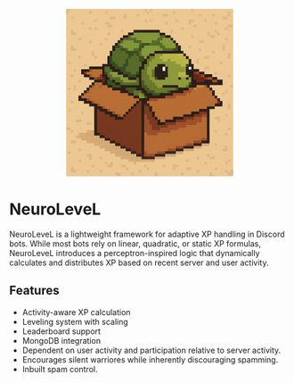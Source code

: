 <p align="center">
  <img src="./NeuroLeveL/assets/Logo.png" width="300" alt="NeuroLeveL Logo" />
</p>

# NeuroLeveL
NeuroLeveL is a lightweight framework for adaptive XP handling in Discord bots. While most bots rely on linear, quadratic, or static XP formulas, NeuroLeveL introduces a perceptron-inspired logic that dynamically calculates and distributes XP based on recent server and user activity.
## Features
- Activity-aware XP calculation
- Leveling system with scaling
- Leaderboard support
- MongoDB integration
- Dependent on user activity and participation relative to server activity.
- Encourages silent warriores while inherently discouraging spamming.
- Inbuilt spam control.
